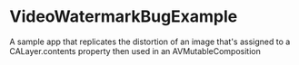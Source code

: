 VideoWatermarkBugExample
========================

A sample app that replicates the distortion of an image that's assigned to a CALayer.contents property then used in an AVMutableComposition
